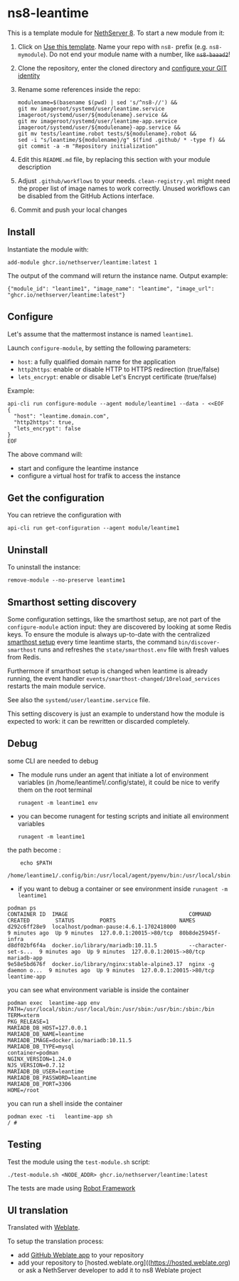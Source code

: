 # ns8-leantime

This is a template module for [NethServer 8](https://github.com/NethServer/ns8-core).
To start a new module from it:

1. Click on [Use this template](https://github.com/NethServer/ns8-leantime/generate).
   Name your repo with `ns8-` prefix (e.g. `ns8-mymodule`). 
   Do not end your module name with a number, like ~~`ns8-baaad2`~~!

1. Clone the repository, enter the cloned directory and
   [configure your GIT identity](https://git-scm.com/book/en/v2/Getting-Started-First-Time-Git-Setup#_your_identity)

1. Rename some references inside the repo:
   ```
   modulename=$(basename $(pwd) | sed 's/^ns8-//') &&
   git mv imageroot/systemd/user/leantime.service imageroot/systemd/user/${modulename}.service &&
   git mv imageroot/systemd/user/leantime-app.service imageroot/systemd/user/${modulename}-app.service && 
   git mv tests/leantime.robot tests/${modulename}.robot &&
   sed -i "s/leantime/${modulename}/g" $(find .github/ * -type f) &&
   git commit -a -m "Repository initialization"
   ```

1. Edit this `README.md` file, by replacing this section with your module
   description

1. Adjust `.github/workflows` to your needs. `clean-registry.yml` might
   need the proper list of image names to work correctly. Unused workflows
   can be disabled from the GitHub Actions interface.

1. Commit and push your local changes

## Install

Instantiate the module with:

    add-module ghcr.io/nethserver/leantime:latest 1

The output of the command will return the instance name.
Output example:

    {"module_id": "leantime1", "image_name": "leantime", "image_url": "ghcr.io/nethserver/leantime:latest"}

## Configure

Let's assume that the mattermost instance is named `leantime1`.

Launch `configure-module`, by setting the following parameters:
- `host`: a fully qualified domain name for the application
- `http2https`: enable or disable HTTP to HTTPS redirection (true/false)
- `lets_encrypt`: enable or disable Let's Encrypt certificate (true/false)


Example:

```
api-cli run configure-module --agent module/leantime1 --data - <<EOF
{
  "host": "leantime.domain.com",
  "http2https": true,
  "lets_encrypt": false
}
EOF
```

The above command will:
- start and configure the leantime instance
- configure a virtual host for trafik to access the instance

## Get the configuration
You can retrieve the configuration with

```
api-cli run get-configuration --agent module/leantime1
```

## Uninstall

To uninstall the instance:

    remove-module --no-preserve leantime1

## Smarthost setting discovery

Some configuration settings, like the smarthost setup, are not part of the
`configure-module` action input: they are discovered by looking at some
Redis keys.  To ensure the module is always up-to-date with the
centralized [smarthost
setup](https://nethserver.github.io/ns8-core/core/smarthost/) every time
leantime starts, the command `bin/discover-smarthost` runs and refreshes
the `state/smarthost.env` file with fresh values from Redis.

Furthermore if smarthost setup is changed when leantime is already
running, the event handler `events/smarthost-changed/10reload_services`
restarts the main module service.

See also the `systemd/user/leantime.service` file.

This setting discovery is just an example to understand how the module is
expected to work: it can be rewritten or discarded completely.

## Debug

some CLI are needed to debug

- The module runs under an agent that initiate a lot of environment variables (in /home/leantime1/.config/state), it could be nice to verify them
on the root terminal

    `runagent -m leantime1 env`

- you can become runagent for testing scripts and initiate all environment variables
  
    `runagent -m leantime1`

 the path become : 
```
    echo $PATH
    /home/leantime1/.config/bin:/usr/local/agent/pyenv/bin:/usr/local/sbin:/usr/local/bin:/usr/sbin:/usr/bin:/usr/
```

- if you want to debug a container or see environment inside
 `runagent -m leantime1`
 ```
podman ps
CONTAINER ID  IMAGE                                      COMMAND               CREATED        STATUS        PORTS                    NAMES
d292c6ff28e9  localhost/podman-pause:4.6.1-1702418000                          9 minutes ago  Up 9 minutes  127.0.0.1:20015->80/tcp  80b8de25945f-infra
d8df02bf6f4a  docker.io/library/mariadb:10.11.5          --character-set-s...  9 minutes ago  Up 9 minutes  127.0.0.1:20015->80/tcp  mariadb-app
9e58e5bd676f  docker.io/library/nginx:stable-alpine3.17  nginx -g daemon o...  9 minutes ago  Up 9 minutes  127.0.0.1:20015->80/tcp  leantime-app
```

you can see what environment variable is inside the container
```
podman exec  leantime-app env
PATH=/usr/local/sbin:/usr/local/bin:/usr/sbin:/usr/bin:/sbin:/bin
TERM=xterm
PKG_RELEASE=1
MARIADB_DB_HOST=127.0.0.1
MARIADB_DB_NAME=leantime
MARIADB_IMAGE=docker.io/mariadb:10.11.5
MARIADB_DB_TYPE=mysql
container=podman
NGINX_VERSION=1.24.0
NJS_VERSION=0.7.12
MARIADB_DB_USER=leantime
MARIADB_DB_PASSWORD=leantime
MARIADB_DB_PORT=3306
HOME=/root
```

you can run a shell inside the container

```
podman exec -ti   leantime-app sh
/ # 
```
## Testing

Test the module using the `test-module.sh` script:


    ./test-module.sh <NODE_ADDR> ghcr.io/nethserver/leantime:latest

The tests are made using [Robot Framework](https://robotframework.org/)

## UI translation

Translated with [Weblate](https://hosted.weblate.org/projects/ns8/).

To setup the translation process:

- add [GitHub Weblate app](https://docs.weblate.org/en/latest/admin/continuous.html#github-setup) to your repository
- add your repository to [hosted.weblate.org]((https://hosted.weblate.org) or ask a NethServer developer to add it to ns8 Weblate project
